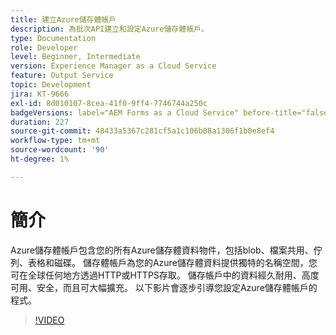 ```yaml
---
title: 建立Azure儲存體帳戶
description: 為批次API建立和設定Azure儲存體帳戶。
type: Documentation
role: Developer
level: Beginner, Intermediate
version: Experience Manager as a Cloud Service
feature: Output Service
topic: Development
jira: KT-9666
exl-id: 8d010107-8cea-41f0-9ff4-7746744a250c
badgeVersions: label="AEM Forms as a Cloud Service" before-title="false"
duration: 227
source-git-commit: 48433a5367c281cf5a1c106b08a1306f1b0e8ef4
workflow-type: tm+mt
source-wordcount: '90'
ht-degree: 1%

---
```


# 簡介

Azure儲存體帳戶包含您的所有Azure儲存體資料物件，包括blob、檔案共用、佇列、表格和磁碟。 儲存體帳戶為您的Azure儲存體資料提供獨特的名稱空間，您可在全球任何地方透過HTTP或HTTPS存取。 儲存帳戶中的資料經久耐用、高度可用、安全，而且可大幅擴充。
以下影片會逐步引導您設定Azure儲存體帳戶的程式。

>[!VIDEO](https://video.tv.adobe.com/v/340127?quality=12&learn=on)
